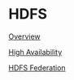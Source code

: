 # HDFS

[Overview](https://www.notion.so/Overview-868e39778fa746dfb17a79e54ea462a8)

[High Availability](https://www.notion.so/High-Availability-36fabe5562bd4a27845021654804f382)

[HDFS Federation](https://www.notion.so/HDFS-Federation-e4f8774a5b624071a65cfbd33507987a)